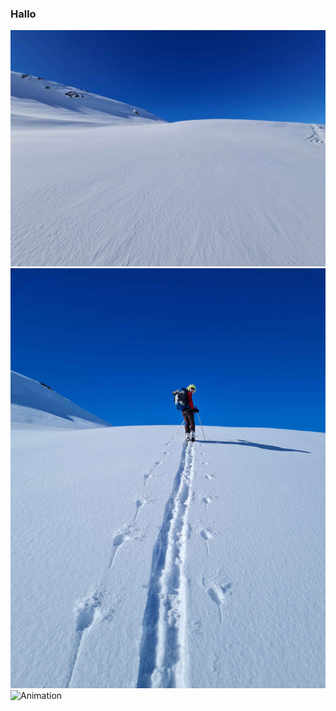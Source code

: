 ### Hallo

![Start](/media/pic2.jpg)  
![Exploring](/media/pic3.jpg)  
![Animation](/media/animation_2.gif)  
